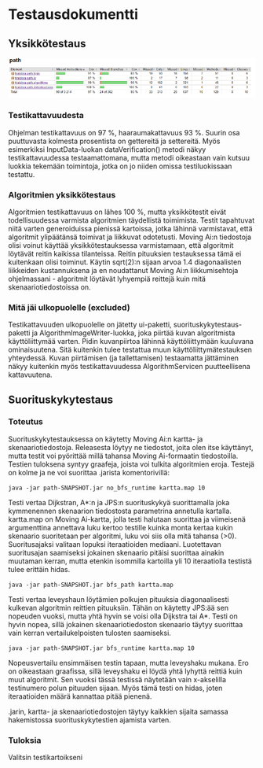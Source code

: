 # Testausdokumentti

## Yksikkötestaus
<img src="https://github.com/ktatu/Path/blob/master/documentation/kuvat/testikattavuus.png">

### Testikattavuudesta
Ohjelman testikattavuus on 97 %, haaraumakattavuus 93 %. Suurin osa puuttuvasta kolmesta prosentista on gettereitä ja settereitä. Myös esimerkiksi InputData-luokan dataVerification() metodi näkyy testikattavuudessa testaamattomana, mutta metodi oikeastaan vain kutsuu luokkia tekemään toimintoja, jotka on jo niiden omissa testiluokissaan testattu.

### Algoritmien yksikkötestaus
Algoritmien testikattavuus on lähes 100 %, mutta yksikkötestit eivät todellisuudessa varmista algoritmien täydellistä toimimista. Testit tapahtuvat niitä varten generoiduissa pienissä kartoissa, jotka lähinnä varmistavat, että algoritmit ylipäätänsä toimivat ja liikkuvat odotetusti. Moving Ai:n tiedostoja olisi voinut käyttää yksikkötestauksessa varmistamaan, että algoritmit löytävät reitin kaikissa tilanteissa. Reitin pituuksien testauksessa tämä ei kuitenkaan olisi toiminut. Käytin sqrt(2):n sijaan arvoa 1.4 diagonaalisten liikkeiden kustannuksena ja en noudattanut Moving Ai:n liikkumisehtoja ohjelmassani - algoritmit löytävät lyhyempiä reittejä kuin mitä skenaariotiedostoissa on.

### Mitä jäi ulkopuolelle (excluded)
Testikattavuuden ulkopuolelle on jätetty ui-paketti, suorituskykytestaus-paketti ja AlgorithmImageWriter-luokka, joka piirtää kuvan algoritmista käyttöliittymää varten. Pidin kuvanpiirtoa lähinnä käyttöliittymään kuuluvana ominaisuutena. Sitä kuitenkin tulee testattua muun käyttöliittymätestauksen yhteydessä. Kuvan piirtämisen (ja tallettamisen) testaamatta jättäminen näkyy kuitenkin myös testikattavuudessa AlgorithmServicen puutteellisena kattavuutena.

## Suorituskykytestaus

### Toteutus
Suorituskykytestauksessa on käytetty Moving Ai:n kartta- ja skenaariotiedostoja. Releasesta löytyy ne tiedostot, joita olen itse käyttänyt, mutta testit voi pyörittää millä tahansa Moving Ai-formaatin tiedostoilla. Testien tuloksena syntyy graafeja, joista voi tulkita algoritmien eroja. Testejä on kolme ja ne voi suorittaa .jarista komentorivillä:
```
java -jar path-SNAPSHOT.jar no_bfs_runtime kartta.map 10
```
Testi vertaa Dijkstran, A*:n ja JPS:n suorituskykyä suorittamalla joka kymmenennen skenaarion tiedostosta parametrina annetulla kartalla. kartta.map on Moving Ai-kartta, jolla testi halutaan suorittaa ja viimeisenä argumenttina annettava luku kertoo testille kuinka monta kertaa kukin skenaario suoritetaan per algoritmi, luku voi siis olla mitä tahansa (>0). Suoritusajaksi valitaan lopuksi iteraatioiden mediaani. Luotettavan suoritusajan saamiseksi jokainen skenaario pitäisi suorittaa ainakin muutaman kerran, mutta etenkin isommilla kartoilla yli 10 iteraatiolla testistä tulee erittäin hidas.

```
java -jar path-SNAPSHOT.jar bfs_path kartta.map
```
Testi vertaa leveyshaun löytämien polkujen pituuksia diagonaalisesti kulkevan algoritmin reittien pituuksiin. Tähän on käytetty JPS:ää sen nopeuden vuoksi, mutta yhtä hyvin se voisi olla Dijkstra tai A*. Testi on hyvin nopea, sillä jokainen skenaariotiedoston skenaario täytyy suorittaa vain kerran vertailukelpoisten tulosten saamiseksi.

```
java -jar path-SNAPSHOT.jar bfs_runtime kartta.map 10
```
Nopeusvertailu ensimmäisen testin tapaan, mutta leveyshaku mukana. Ero on oikeastaan graafissa, sillä leveyshaku ei löydä yhtä lyhyttä reittiä kuin muut algoritmit. Sen vuoksi tässä testissä näytetään vain x-akselilla testinumero polun pituuden sijaan. Myös tämä testi on hidas, joten iteraatioiden määrä kannattaa pitää pienenä.

.jarin, kartta- ja skenaariotiedostojen täytyy kaikkien sijaita samassa hakemistossa suorituskykytestien ajamista varten.

### Tuloksia
Valitsin testikartoikseni 
